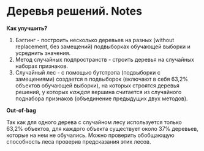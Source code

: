# Деревья решений. Notes

**Как улучшить?**

1. Бэггинг - построить несколько деревьев на разных (without replacement, без замещений) подвыборках обучающей выборки и усреднить значения.
2. Метод случайных подпространств - строить деревья на случайных наборах признаков.
3. Случайный лес - с помощью бутстрэпа (подвыборки с замещениями) создается n подвыборок (включают в себя 63,2% объектов обучающей выборки), на которых строятся деревья решений, у которых *каждая* вершина считается из случайного поднабора признаков (объединение предыдущих двух методов).

**Out-of-bag**

Так как для одного дерева с случайном лесу используется только 63,2% объектов, для каждого объекта существует около 37% деревьев, которые на нем не обучались. Можно проверить обобщающую способность леса проверив предсказания этих лесов.



